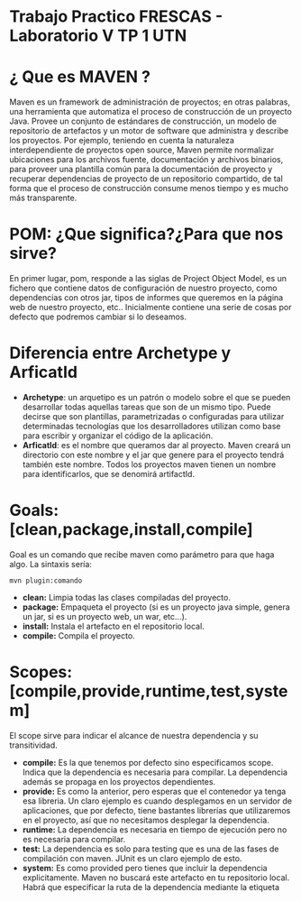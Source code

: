 # Trabajo Practico FRESCAS - Laboratorio V TP 1 UTN
# ¿ Que es MAVEN ?
Maven es un framework de administración de proyectos; en otras palabras, una herramienta que automatiza el proceso de construcción de un proyecto Java.
Provee un conjunto de estándares de construcción, un modelo de repositorio de artefactos y un motor de software que administra y describe los proyectos. Por ejemplo, teniendo en cuenta la naturaleza interdependiente de proyectos open source, Maven permite normalizar ubicaciones para los archivos fuente, documentación y archivos binarios, para proveer una plantilla común para la documentación de proyecto y recuperar dependencias de proyecto de un repositorio compartido, de tal forma que el proceso de construcción consume menos tiempo y es mucho más transparente.

# POM: ¿Que significa?¿Para que nos sirve?
En primer lugar, pom, responde a las siglas de Project Object Model, es un fichero que contiene datos de configuración de nuestro proyecto, como dependencias con otros jar, tipos de informes que queremos en la página web de nuestro proyecto, etc.. Inicialmente contiene una serie de cosas por defecto que podremos cambiar si lo deseamos.

# Diferencia entre Archetype y ArficatId
- **Archetype**: un arquetipo es un patrón o modelo sobre el que se pueden desarrollar todas aquellas tareas que son de un mismo tipo. Puede decirse que son plantillas, parametrizadas o configuradas para utilizar determinadas tecnologías que los desarrolladores utilizan como base para escribir y organizar el código de la aplicación.
- **ArficatId**: es el nombre que queramos dar al proyecto. Maven creará un directorio con este nombre y el jar que genere para el proyecto tendrá también este nombre. Todos los proyectos maven tienen un nombre para identificarlos, que se denomirá artifactId.

# Goals: [clean,package,install,compile]
Goal es un comando que recibe maven como parámetro para que haga algo. La sintaxis sería:

```
mvn plugin:comando
```
- **clean:**  Limpia todas las clases compiladas del proyecto.
- **package:** Empaqueta el proyecto (si es un proyecto java simple, genera un jar, si es un proyecto web, un war, etc…).
- **install:** Instala el artefacto en el repositorio local.
- **compile:** Compila el proyecto.

# Scopes: [compile,provide,runtime,test,system]
El scope sirve para indicar el alcance de nuestra dependencia y su transitividad.
- **compile:** Es la que tenemos por defecto sino especificamos scope. Indica que la dependencia es necesaria para compilar. La dependencia además se propaga en los proyectos dependientes.
- **provide:** Es como la anterior, pero esperas que el contenedor ya tenga esa libreria. Un claro ejemplo es cuando desplegamos en un servidor de aplicaciones, que por defecto, tiene bastantes librerías que utilizaremos en el proyecto, así que no necesitamos desplegar la dependencia.
-  **runtime:** La dependencia es necesaria en tiempo de ejecución pero no es necesaria para compilar.
-  **test:** La dependencia es solo para testing que es una de las fases de compilación con maven. JUnit es un claro ejemplo de esto.
- **system:** Es como provided pero tienes que incluir la dependencia explicitamente. Maven no buscará este artefacto en tu repositorio local. Habrá que especificar la ruta de la dependencia mediante la etiqueta <systemPath>